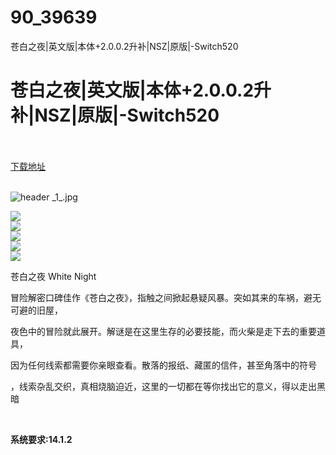 # 90_39639
苍白之夜|英文版|本体+2.0.0.2升补|NSZ|原版|-Switch520
# 苍白之夜|英文版|本体+2.0.0.2升补|NSZ|原版|-Switch520
 <br/></br>
[下载地址](https://www.switch520.cc/article/39639 "下载地址")
<br/></br>

<p><img title="header _1_.jpg" src="https://www.switch520.cc/muke_img/2022_08_06_21548f88f3ac2.jpg" alt="header _1_.jpg"></p>
<p><img src="https://cdn.cloudflare.steamstatic.com/steam/apps/301560/ss_8a85ac1770a8538d25471fefa38fcc1c323295bd.600x338.jpg?t=1593011705"><br>
<img src="https://cdn.cloudflare.steamstatic.com/steam/apps/301560/ss_dff7893c17864fbcc0f08873f6a46046e83b2506.600x338.jpg?t=1593011705"><br>
<img src="https://cdn.cloudflare.steamstatic.com/steam/apps/301560/ss_79d341c16ca7a0da8445b521bbf89488920218c8.600x338.jpg?t=1593011705"><br>
<img src="https://cdn.cloudflare.steamstatic.com/steam/apps/301560/ss_465216b53d228667f97762046cd091ed41e74730.600x338.jpg?t=1593011705"><br>
<img src="https://cdn.cloudflare.steamstatic.com/steam/apps/301560/ss_c61461430fcf05cf72038bbf5655c8b0328de5c2.600x338.jpg?t=1593011705"></p>
<p>苍白之夜 White Night</p>
<p>冒险解密口碑佳作《苍白之夜》，指触之间掀起悬疑风暴。突如其来的车祸，避无可避的旧屋，</p>
<p>夜色中的冒险就此展开。解谜是在这里生存的必要技能，而火柴是走下去的重要道具，</p>
<p>因为任何线索都需要你亲眼查看。散落的报纸、藏匿的信件，甚至角落中的符号</p>
<p>，线索杂乱交织，真相烧脑迫近，这里的一切都在等你找出它的意义，得以走出黑暗</p>
<p>&nbsp;</p>
<p><strong>系统要求:14.1.2</strong></p>


